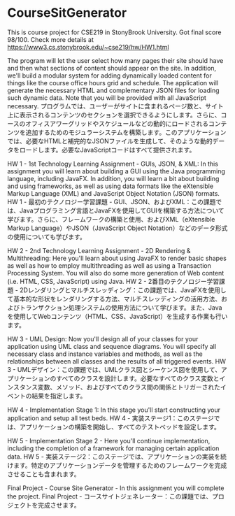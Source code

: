 # CourseSitGenerator
This is course project for CSE219 in StonyBrook University. Got final score 98/100. Check more details at https://www3.cs.stonybrook.edu/~cse219/hw/HW1.html

The program will let the user select how many pages their site should have and then what sections of content should appear on the site. In addition, we'll build a modular system for adding dynamically loaded content for things like the course office hours grid and schedule. The application will generate the necessary HTML and complementary JSON files for loading such dynamic data. Note that you will be provided with all JavaScript necessary.
プログラムでは、ユーザーがサイトに含まれるページ数と、サイト上に表示されるコンテンツのセクションを選択できるようにします。さらに、コースのオフィスアワーグリッドやスケジュールなどの動的にロードされるコンテンツを追加するためのモジュラーシステムを構築します。このアプリケーションでは、必要なHTMLと補完的なJSONファイルを生成して、そのような動的データをロードします。必要なJavaScriptコードはすべて提供されます。

HW 1 - 1st Technology Learning Assignment - GUIs, JSON, & XML: In this assignment you will learn about building a GUI using the Java programming language, including JavaFX. In addition, you will learn a bit about building and using frameworks, as well as using data formats like the eXtensible Markup Language (XML) and JavaScript Object Notation (JSON) formats.
HW 1 - 最初のテクノロジー学習課題 - GUI、JSON、およびXML：この課題では、Javaプログラミング言語とJavaFXを使用してGUIを構築する方法について学びます。さらに、フレームワークの構築と使用、およびXML（eXtensible Markup Language）やJSON（JavaScript Object Notation）などのデータ形式の使用についても学びます。

HW 2 - 2nd Technology Learning Assignment - 2D Rendering & Multithreading: Here you'll learn about using JavaFX to render basic shapes as well as how to employ multithreading as well as using a Transaction Processing System. You will also do some more generation of Web content (i.e. HTML, CSS, JavaScript) using Java.
HW 2 - 2番目のテクノロジー学習課題 - 2Dレンダリングとマルチスレッディング：この課題では、JavaFXを使用して基本的な形状をレンダリングする方法、マルチスレッディングの活用方法、およびトランザクション処理システムの使用方法について学びます。また、Javaを使用してWebコンテンツ（HTML、CSS、JavaScript）を生成する作業も行います。

HW 3 - UML Design: Now you'll design all of your classes for your application using UML class and sequence diagrams. You will specify all necessary class and instance variables and methods, as well as the relationships between all classes and the results of all triggered events.
HW 3 - UMLデザイン：この課題では、UMLクラス図とシーケンス図を使用して、アプリケーションのすべてのクラスを設計します。必要なすべてのクラス変数とインスタンス変数、メソッド、およびすべてのクラス間の関係とトリガーされたイベントの結果を指定します。

HW 4 - Implementation Stage 1: In this stage you'll start constructing your application and setup all test beds.
HW 4 - 実装ステージ1：このステージでは、アプリケーションの構築を開始し、すべてのテストベッドを設定します。

HW 5 - Implementation Stage 2 - Here you'll continue implementation, including the completion of a framework for managing certain application data.
HW 5 - 実装ステージ2：このステージでは、アプリケーションの実装を続けます。特定のアプリケーションデータを管理するためのフレームワークを完成させることも含まれます。

Final Project - Course Site Generator - In this assignment you will complete the project.
Final Project - コースサイトジェネレーター：この課題では、プロジェクトを完成させます。
